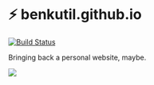 # :zap: benkutil.github.io

[![Build Status](https://travis-ci.org/benkutil/benkutil.github.io.svg?branch=develop)](https://travis-ci.org/benkutil/benkutil.github.io)

Bringing back a personal website, maybe.

![](http://i.giphy.com/13USqh5fJ2XnIk.gif)
